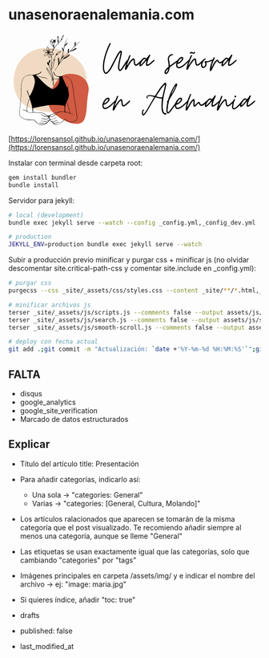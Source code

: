 # unasenoraenalemania.com

<a href="https://lorensansol.github.io/unasenoraenalemania.com/"><svg xmlns="http://www.w3.org/2000/svg" viewBox="0 0 800 300"><path fill="#F1DAC3" d="M143.8 251.3c-26.4 1.5-49.7-5.4-72.3-11.5-33.8-9.2-59.7-51.1-54.3-98.1C24.9 75 82.3 39.3 144.5 50c28.9 5 54.1 15.2 76.2 36.6a85.7 85.7 0 0113.6 109.3 136 136 0 01-35.9 38.6c-17 12.2-35.5 19.6-54.6 16.8"/><path fill="#D15B43" d="M254.8 180c-2.4 17.5-5.6 35.4-6.2 53.5-.5 12.9-1.9 25.6-6.5 37.9-4.3 11.4-12.2 16.6-23.9 17.1a75 75 0 01-33.6-7.4 146 146 0 01-41.8-27.8 46.7 46.7 0 01-14.4-48c5.6-23.6 17.7-44 33.4-61.9 12-13.7 29.2-14.6 46.1-12.6 23.4 2.6 41.7 18.2 45.8 38.5.7 3.4.7 6.8 1.1 10.7"/><path d="M92.5 137.2c0 .5.4.6.6.7a118 118 0 0017.5 4.4c4.7.7 10 .3 13.2 5.3-.2-2-1.3-3.2-3-4-2-1-4.2-1.6-6.3-1.8a102 102 0 01-20.4-4.6c-.4-.1-1-.6-1.6 0M184.9 23.4c1.3-2.6 2.8-5.1 3.9-7.8a88.7 88.7 0 00-14 38.6c-1.2-3-2.6-5.9-4.6-8.6-.3 2.1.1 4.1.5 6.1a16 16 0 002.3 5.4c.8 1.2.9 2.5.6 3.9a144.3 144.3 0 01-12.7 35.1c1.3-5.6.7-11.1-.7-16.5-.1-.6 0-1.4-.8-1.5-.7-.1-.8.7-1 1.2a14.2 14.2 0 00-1.1 9.9c.7 2.9 1.1 5.8 1 8.8-.3 4.6-2.7 8.2-5.1 11.8a108 108 0 01-5.8 8c-.3.4-.7.7-.4 1.7 1.5-1.9 3.1-3.6 4.3-5.5 6.3-10.3 14.1-19.5 21.6-28.9.6-.8 1.4-1 2.2-1.3a38.6 38.6 0 0016.3-9.6c.9-1 1.5-2.2 2.3-3.2.3-.4.8-1 .3-1.5-.4-.5-1.1-.3-1.6-.1a26 26 0 00-6.7 4.2c-2.9 2.3-5.5 5-8.6 7.1l-.3.2 8-10.1c2.7-3.2 5.5-6.2 8.3-9.3a7.2 7.2 0 014-2.2 44.1 44.1 0 0017.4-7.4c.8-.7 1.9-1.4 1.2-2.6-.8-1.3-2-.7-3-.2-2.9 1.3-5.3 3.6-8.2 5.1-2.4 1.3-4.8 2.7-7.5 3.5 10.1-11.3 21-21.9 32.2-32.1-5.9 4.1-10.9 9.3-16.4 14.1.4-2.3.8-4.5.7-6.7-.1-1-.2-2-.5-3-.1-.4-.1-1-.7-1-.5 0-.7.5-1 .8a7 7 0 00-1 5.4c1.1 5.3-1.2 8.8-4.9 12.3-4.8 4.4-9 9.5-13.5 14.2l-.9.8c.5-2.8.9-5.6 1.1-8.4.1-1.1.7-2.8-.9-3.1-1.3-.2-1.8 1.4-2.2 2.5-.9 2.9-1 6-.3 9 .4 1.6 0 2.7-1 3.9a752 752 0 00-26.8 32.3c2.3-4.8 4.6-9.6 6.6-14.5a5 5 0 011.4-1.5c3.2-2.8 5.8-6.1 7.9-9.8.3-.5.9-1.2.4-1.7-.7-.6-1.3.2-1.7.6-2.1 1.8-3.6 4.2-5.2 6.4l-.8 1.3c3.9-11.1 5.8-22.5 8-33.9.4-2.1 1-3.7 3.3-4.7 3.3-1.5 5.1-4.7 6.9-7.8.2-.3.4-.6.1-.9-.3-.3-.7-.1-1 .1a15 15 0 00-4.3 3.6c-1.1 1.3-2.1 2.7-3.3 3.9.4-2.9 1.3-5.6 2.4-8.3.9-2.7 2-5.5 3.3-8.1m7.3 47.1a50 50 0 01-11.6 8.8c3.6-3.2 7-6.7 11.6-8.8m-32.7 26c.8-5.3-.6-10.6 0-15.9a25.4 25.4 0 010 15.9"/><path d="M216.3 253.1c-1-11-3-22-4.9-32.9-1.7-9.5-3.6-18.8-4-28.4-.2-4.3-.5-8.7-1.4-12.9l-3.9-19.4c-.9-4.2-1.5-8.2-4.7-11.4a32.5 32.5 0 00-24.1-10.5h-.5v-.2h-.4c-6 .1-11.9 1.3-17.9-.2-3-.7-5-2.2-6.7-4.9a67.4 67.4 0 01-4.5-8.9c-.5.3-1.1 1.1-.9 1.7 1.9 7 5.9 11.2 12.4 13.9 1.5.6 2.7.4 4 .7 1.7.4 2.6.7 2.8 2.7l.2 3-18.8 1.3c-.7-7.7-2-15.2-5.3-22.5a9.7 9.7 0 01.9-10.2c2.4-3.3 4-7 4.7-11 1-5.8 2.3-11.5 4.3-17 .3-.9 1-2.2.1-2.8-.9-.6-1.4.9-2.2 1.2l-.5-.1c1.2-3.4 2.5-6.7 4.4-9.8 1.2-2 2.4-3.9 5.1-4.4 1-.2 2.1-1 2.9-1.7l8.5-7.1c.6-.5 1.4-1 1-1.9-.4-1-1.4-.8-2.2-.6-4.9 1-8.9 3.5-12.2 7.2-.5.6-1 1.4-1 2 0 2.1-1.2 3.6-2.2 5.1a32.3 32.3 0 00-3.1 5.8c-1.1 2.9-1.8 6-3.4 8.7a48.7 48.7 0 00-6.4 17.5A1084.6 1084.6 0 01138 74c.3-4.2.3-4.2 4.4-4.8l.8-.2c1.5-.5 1.8-1.3.7-2.5-.8-.9-1.7-1.7-2.6-2.4-1-.7-1.2-1.4-.8-2.5 1.2-3.7 2.6-7.3 4.6-10.7 2.8-4.9 6.3-9.4 10.2-13.5 4.3-4.5 8.2-9.4 12.7-13.7 4.1-3.8 5.7-8.4 7.3-13.3.3-.8.5-1.8-.5-2.2-.9-.4-1.4.4-1.9.9-3.4 3.5-5 7.9-5.7 12.5a5.3 5.3 0 01-1.4 3l-4.4 4.9c-.9.9-1.6 2-3.1 2.7 0-.8-.1-1.3.1-1.7 1.9-4 1.4-8.1 1.1-12.3-.1-1.9-.6-3.8-.9-5.6-.1-.8-.4-1.7-1.3-1.7-1.1-.1-1.2 1-1.5 1.7l-.2.8c-.7 3.6-.6 7.3-.3 11 .1 1.6.3 3.3 1.2 4.7 1.5 2.4.8 4.5-.8 6.4-1.7 2.1-3.6 4-5.3 6-1.7 2.1-3.3 4.4-5 6.7-.6-1.5.1-2.9-.3-4.1-1.2-3.9.5-7.5 1-11.2.2-1.3.9-2.3 2.5-2.3 1.3 0 2.2-.9 1.1-2-1.3-1.4-1-2.4-.2-3.7.4-.7 1-1.5.2-2.3-.7-.7-1.6-.6-2.4-.4-.6.2-1.3.3-1.7.7-1.8 1.8-3.1 1.1-4.7-.5-2.5-2.5-4.6-1.8-5.4 1.6l-.3 1.2c-.1.7-.5.8-1.2.7-2.5-.5-2.9-.1-2.3 2.4 1 3.9 3.3 7.1 5.6 10.4 1.7 2.4 4.3 4 5.8 6.9 1.4 2.7 1.1 4.9-.2 7.4-1.1-1.4-2.4-1.3-3.7-1.1-2.8.3-5.4 1.1-7.7 2.7-.5.4-1 1-1.9.8 0-3.8-1.3-7.2-3.6-10.2-.5-.7-1-1.5-2-1.4-1 .2-1.2 1.1-1.4 1.9-.9 2.7-1.2 5.5-.4 8.3.5 1.7 0 1.9-1.5 1.3-2.5-1-5.2-1.2-7.9-1.1-.9.1-1.8.1-2.2.9-.5.9.3 1.6.8 2.2.9 1.2 2.1 2.1 3.3 3 1.7 1.3 3.7 1.8 5.7 2.7a18.1 18.1 0 00-6.7 8.1c-.3.8-.9 1.6-.2 2.4.6.7 1.6.5 2.4.3a19 19 0 006-2.7l3.1-2.4c0 3.7 1.1 6.7 2.8 9.5.5.8 1 1.9 2.2 1.8 1.1-.2 1.3-1.4 1.6-2.3.9-2.2.9-4.6 1-7.3 2.9 4.9 4.5 9.6 3.9 15.1-.5 4.6-.6 9.3-.8 14-.3 7 0 14 .2 20.9a46.6 46.6 0 01-7.1-22.3c-.1-.9.3-1.4.9-2a9.7 9.7 0 002.7-8.4c-.1-.8-.1-1.7-1-1.9-.9-.2-1.2.7-1.6 1.4a16.6 16.6 0 00-2.2 9.4l-2-2.4c-.5-.6-.9-1.4-1.8-1.1-1 .4-.9 1.4-.8 2.2.3 3.2 1.4 6.1 4.2 8 .8.6 1.5 1.2 1.7 2.3.8 5 3 9.4 5.3 13.8a57.5 57.5 0 017.5 26.3c-3-14.4-12.4-24.9-21.5-36.3l.4 3c.8 3.3 2.3 6.2 4 9.1l8.3 13.1c2.7 4.2 4.8 8.5 6.2 13l-.5.2c-1.8 1-2.5 2.6-2 4.4.3 0 .5-.2.5-.4.2-1.8 1-2.8 2.3-3.4a44.5 44.5 0 011.5 17.9c0 .4-.1.9.5 1 .5-.2.5-.6.7-1 1.7-3.9 1.7-8 1.4-12.3l-.5-6.2 14.6-1 4.2-.3a31 31 0 01-16.2 30c-2.3 1.5-5.3 2.3-8.1.8-8-4.2-15.8-9.3-22.4-15.6-8.8-8.3-16.8-17.3-25.6-25.6-1.6-1.5-1.6-2.4.8-3.3 3.5-1.4 7.7-2.2 11.1-4.7 1.9-1.4 3.7-3.6 3.9-6.2-2.2 2.2-4.4 5.2-7.4 6.4a75.1 75.1 0 01-19 5v-.1c-2.3.2-4.7.1-7 0-4.4-.1-8.8.5-12.9 2.1a23.3 23.3 0 00-15.2 15.2 93.7 93.7 0 00-4 32.4c.1 5.2.7 10.3.3 15.5-.3 4-1.1 8-1.6 12-.7 5.8-1 11.5-1.5 17.3-.9 10.5-1.9 20.9-1.5 31.5.2 4.6 2.2 8.2 6.3 10.4 5.8 3 11.7 5.3 18.2 6.3 5.6.8 11.4.9 17.1.7 3.3-.1 5.3.7 7.4 3.2l.8 1c4.8 5.2 9.2 9.3 16.4 10.5a23 23 0 0015.3-1.5c3.7-2 6.7-5 9.8-7.9 1.7-1.6 3.1-3.9 4.6-5.8 1.2 1.1 2.8 2.4 3.5 3.8a8 8 0 003.6 3.5 6 6 0 012.9 3c.5 1.1.9 2.3 2.2 2.7 4.5 1.6 8.1 3 12.8 1 3.6-1.6 7.6-2.6 10.9-5 3.8-2.8 7.5-5.8 10.4-9.6.9-1.1 1.7-1.1 2.8-.4 2.5 1.7 5 3.6 7.8 4.9 8 3.7 15.6 4 23.5-.2 6.1-3.2 7.5-7.5 6.6-14-.6-4.1-1.7-8.4-2.1-12.7M154.9 64.8a25 25 0 019.2-5c.5-.1 1-.4 1.3.3.2.5-.2.8-.6 1l-6.8 5.7c-.6.5-1.4.7-1.8.7-1.2-.1-2.3 0-2.6-.8-.4-.9.7-1.4 1.3-1.9m-7.7 19.6c-1.7 5.6-3.7 10.4-4.3 15.6-.6 5.1-2.5 9.7-5.3 13.9l-.6.9c-.9-8.5 2.1-23.6 10.2-30.4m25.9-74.2c.2-.2.5-.3.7-.3.4.1.4.6.3.9-.8 2.8-1.6 5.7-3.3 8.2-.3.4-.8.9-1.4.7-.6-.2-.5-.8-.5-1.4a17 17 0 014.2-8.1m-16.8 14.2c-.4-4-.5-8 .9-11.9 1 3.9 2.2 7.8 1.2 11.9-.1.5-.3 1.2-1 1.1-.8.1-1.1-.6-1.1-1.1m-19.9-.3c.5-2.2 1.6-2.6 3.5-1.4l1.6 1.4c2.3 2.4 2.3 2.7-.4 4.4l-.2.1c-.9.3-1.3 1.8-2.6 1.3-.9-.4-2.1-2.9-2.1-4.5 0-.2 0-.8.2-1.3m2.5 15.1a30 30 0 01-6.1-10.3c-.2-.6-.9-1.6 0-2.1.8-.4 1.4.4 2 .9 2.2 1.9 3.8 4.2 4.9 6.8 1 2.3 2 4.6 2.3 7.4-1.3-.8-2.2-1.7-3.1-2.7m4.4 2.1c-1.1-3.3-1.9-6.1-3.3-8.7-.4-.7-.1-1.2.6-1.5a9 9 0 014-.5c.7.1 1.1.3.8 1.1-1.1 2.9-1 6.1-2.1 9.6m-3.8 20.2c-.3.9-.7 1.1-1.6.7l-3.1-1.2a34 34 0 006.6-5.1l-1.9 5.6m-9.6-4.5c2.7-2.7 6.1-4 9.9-4.2.9 0 1.8 0 1.3 1.4-1.2 3-7.2 7-10.4 6.8-.4 0-.8-.1-1.2-.5.5-1 1.7-1 2.1-2.1-1.1-.3-1.7.8-2.8 1-.1-1.1.4-1.8 1.1-2.4m-6.5-11.1c.3-.8.6-1.3 1.5-.5 2.9 2.5 4.4 9.6 2.5 13.3-.9-2.1-.5-4.3-2.1-6.5-.1 2.6 1.1 4.6.8 7-2.3-1.8-2.9-4.3-3.3-6.8a13 13 0 01.6-6.5m-11.3 11.3c-.4-.4-.9-.8-.6-1.5.2-.5.9-.4 1.3-.4 2.9-.2 5.8 0 8.4 1.4 1.6.8 3 1.8 3.5 3.7-1.4.1-1.9-1.2-3.3-1.8.4 1.7 1.8 2.1 2.6 3-.8.6-1.6.8-2.5.6-3.6-.5-6.8-2.3-9.4-5m10.9 12c-2 1.8-4.4 3.1-7 3.7-.8.2-1.9.4-1.6-1.1.6-3.5 5.9-8.3 9.6-8.7l.7.2c-.7 1.7-2.6 2.1-3.9 3.7 2.3-.2 3.3-1.8 5-2.8a8 8 0 01-2.8 5m7.6 8.5c-.2.5-.3 1.2-1 1.2-.6.1-.8-.5-1-.9-2-3.1-3.1-6.5-2.6-10.2.1-.8.2-1.5 1-2.2.9 1.5.2 3.4 1.7 4.9.3-1.9-.5-3.6-.3-5.4 1.5.4 2.1 1.6 2.4 2.7.9 3.2.9 6.6-.2 9.9m.5-11.7l-.7-.8c-.3-.4-1-.8-.6-1.4.3-.5.9-.2 1.4-.1.9.1 1.8.3 2.7-.5-.9-.7-2 0-2.8-.8 3-.7 5.5.1 8 1.5 1.4.8 2.8 1.7 3.8 3 .4.5.8 1.3-.2 1.4-4.1.3-8.2.5-11.6-2.3m1.3 2.5l.7-.1c4.5 1 4.5 1 3.9 5.6l-.3 3.3c-1.3-3.3-2.6-6-4.3-8.8m5.6 73.7a161 161 0 00-10-17 52.3 52.3 0 01-5.8-10.3c-.1-.4-.5-.7-.4-.9a70.9 70.9 0 0119.2 33l-1 .2c-.5-1.7-1.2-3.4-2-5m4.1 20.3c.1-5-.5-9.8-1.8-14.4l1-.2.8 3.1c.8 3.8 1.1 7.7 0 11.5M112 232.1c8.2-1.4 17.2-3.2 25-3.5a226 226 0 0137.9 2c2.6.3 3 1.1 3.1 3.4.2 5.3-.1 10.6.1 15.9H175l-4.7-.2c-3.2-.2-6.3-.2-9.3.8a45 45 0 01-7.9 1.8 26 26 0 00-7 2.1c-4.3 2.1-8.7 3.5-12.8 6-.9.5-2 .7-3 1-.6.2-1.5.3-1.9.7-1.7 1.8-3.2.9-4.8-.1-4.2-2.7-8.3-4.6-12.2-7.5-.8-.6-1.6-1-2.6-1-5.6.1-11.1-1.1-16.7-1-4.2.1-8.2-.9-12.4-.7-.8 0-1.2-.4-1.4-1.2l-.4-3h.5c0-1.8-.3-4-.5-5.7-.4-2.3 1.2-3.2 3-3.7 10.2-2.6 21-4.4 31.1-6.1m16.4 44.8a30.8 30.8 0 01-18.6 3.1l-6.1-1.1c-.5-.1-1.1-.2-1.2.4 0 .6.6.5 1 .6 3.5.4 6.9 1.1 10.4 1.4 4.7.4 8.6-1.2 12.9-2.8l1.5-.6a19.4 19.4 0 01-21.4 8.4c-2.9-.6-5.1-1.2-8-1.4-.3 0-.7.1-.9.4.4.6 1 .6 1.7.7 2.6.1 4.9.6 7.4 1.4 3.9 1.2 7.2 1.1 11-.4.3-.1.6-.3.9-.1-.1.5-.5.9-.9 1.1-3.1 1.3-5.9 2.9-9.4 2.8-4.2-.1-8.3-1.2-12.4-2.1-1.7-.4-3-1.3-4.3-2.5-2.9-2.8-5.5-5.7-8.3-8.7-1.7-1.8-3.7-2.3-6.2-2.2-5.6.3-11.4.1-17.1-.6-6.2-.8-12-3-17.6-5.7-4.4-2.1-6.3-5.7-6.5-10.4-.4-9.1.4-18.1 1.1-27.2l1.9-21.1c.4-3.8 1.2-7.6 1.6-11.4.3-3.8.1-7.4 0-11.2-.4-13.3-.3-25.9 4.3-38.6a21.4 21.4 0 0113.6-13c5-1.9 10.4-2.2 15.7-2.1h1.6c-.1.5-.3 1-.7 1.4l1.4.1c.9.1 1.5.8 1.9 1.6a34 34 0 015.1 21.7 120.8 120.8 0 01-15.2 40c-.3.6-.6 1.3-1.4 1.2-.8-.1-1-1-1.3-1.7l-2.9-7.7c-1.1-3-2.4-5.9-3.6-8.8l-.9.3c.3 2.1.8 4.4 1.8 6.3.6 1.3.9 2.1.7 3.4l.8.7c.4.5.4 1.1.4 1.7.8.4 1 1 1.3 1.8l.6 1.9c3 9.8 6.3 19.5 9.2 29.2 1.4 4.8 2.3 9.6 2.9 14.5h-.4c.4 2.9.8 5.9 1.4 8.7.2 1-.1 1.5-1.2 1.7-3.2.6-6.6.9-9.9.3-3.9-.6-6.3-2.9-6.9-6.8-.6-3.9-.1-7.8.8-11.6 1.9-8.1 4-16.2 6.1-24.3a8 8 0 00-.4-.9l-.2-.3c-2.6 9.1-4.8 18.2-6.9 27.5a34 34 0 00-.2 11.9 23.3 23.3 0 00-8.2-3.7l-3.6-.4c-.4 0-.8 0-.9.5 0 .5.4.5.8.6 1.1.1 2.3.1 3.4.3 3.6.6 6.5 2.4 9.3 4.6 4.5 3.7 9 4.3 14.5 3.6 4.8-.6 8.9-.9 13.7-.2 3.3.5 6.4-.1 9.8.4 3.4.5 7 .8 10.5.7 1 0 2 .2 2.8.8 3.7 2.8 7.8 4.8 11.8 7.3.6.4 1.4.7 1.1 1.6-.3.9-1.1.8-1.9.9-5.6.2-9.9-1.6-14.4-4.7-1.5-1-3.1-2.2-4.3-3.5-.1 1.2.8 2.1 1.5 2.7 3.5 2.8 7 4.6 11.1 6.2.8.3 1.6.4 2.4.4 2.9-.1 5.8.4 8.6-.1.3 0 .9 0 .8.2-.4 1.4.5 2.8-.1 4a4 4 0 01-3 2.3c-5.3 1.2-10.1.9-15.3-.9-1.5-.5-3-1-4.6-.9-.2.5.3.8.6.9 2.9.7 5.7 1.7 8.6 2.3 4.1.9 7.9.1 11.9-.8 1.6-.3 2.2-1.9 3.3-3 .4 1.2 1.3 2.4 1.6 3.7.6 1.7-.5 2.8-1.8 3.3m83.2 2.1a24.5 24.5 0 01-21.3 1c-3.5-1.3-6.3-3.6-9.3-5.6-1.5-1-2.6-1.1-3.8.4-3 3.9-6.7 6.8-10.5 9.7-2.3 1.7-4.8 2.6-7.4 3.6-.5.2-1.1.3-1.6.6a14.6 14.6 0 01-12.9-.1c-1.2-.5-1.8-1.5-2.3-2.7 3.6 1.7 6.7.6 10.3-.6 2.8-.9 5-1.7 7.9-2 .4 0 .8-.3.8-.8-2-.2-4 .3-5.9.9-2.5.8-5 1.8-7.5 2.3-2.1.5-3.7 0-5.5-1.1l-3.4-2.2c5.9-.9 11.3-2.9 17-4.6.2-.1.5-.3.4-.7-.7-.4-1.5 0-2.2.2-4.4 1.3-8.7 2.9-13.2 3.8a4 4 0 01-3.5-.7 31.2 31.2 0 01-4.6-4.3c-.4-.4-.8-.8-.6-1.5.3-.7 1-.6 1.6-.5 6.9.8 12-1.9 17.9-5l.6-.5.1-.4c-.7-.3-1.3.2-1.9.5l-4.4 2.2c-4.5 2.2-9 2.8-13.8 2.1-1.7-.2-2-1.3-2.3-2.8a4 4 0 01.9-3.8c.2-.3.7-.2 1.1 0 2.3 1.3 4.7.4 6.7-.6 5.5-2.7 10.2-5.6 15.4-8.5a2 2 0 001.1-1.8c-1.8 1-3.7 1.9-5.4 3a120 120 0 01-9.9 5.6c-2.7 1.4-5.2 2.3-8.5 1.2-1.1-.3-2.6.5-3.1-1.2 2.6-.2 3.8-.4 5.5-2.7 1.1-1.6 3.3-2.5 5.4-3.2a61 61 0 006.6-2.7c2.5-1.2 5.2-1.9 7.9-2.4a47 47 0 007.2-1.7c3.1-1 6.3-1.1 9.5-.8 2.6.2 5.1.1 7.6.2l.1 1.9h1.8l-.1-1.7c4.2.5 7.9 2.4 11.8 3.8 4 1.4 8.1 2.2 12.2 3.3l.5-.1c.1-.7-.5-.8-.9-.9-1-.4-2.1-.7-3.1-.8-3.5-.4-4.8-2-5.4-5.5-1.3-7.4-3.8-14.6-6.1-21.8l-2.2-7.9-.5.3-.4.1c1 4 2.2 8 3.5 11.9 2.1 6.4 3.9 12.7 5.2 19.3.1.6.5 1.3 0 1.7s-1.1 0-1.6-.2l-10.3-3.7c-1.2.3-2.1-.1-2.8-1-.2-3.1-.4-6.2-.4-9.2 0-10.1 3.6-18 8.1-26.8a35.6 35.6 0 003.7-23.3c-1.2-7-3.2-13.2-1.9-20.4l-.4-1c-1.4 1.9-1.6 4-2 6.2-5.4-11.4-10.6-22.9-15.7-34.5-.4-1-.1-1.4.9-1.5h.9l-.2-.7c1.7 0 3.4-.2 5.1.2a34.1 34.1 0 0119.3 10.9c2.5 2.9 3 6.6 3.7 10.2L205 179c.8 4.2 1.2 8.5 1.4 12.7.4 8.7 2 17.1 3.5 25.7 2.2 12.1 4.4 24.3 5.5 36.6.4 4.2 1.6 8.5 2.1 12.5.8 5.6-.8 9.9-5.9 12.5"/><g><path d="M309.1 130.3c-1.7 0-3.1-.7-4.2-2.1-1.7-2-3-4.6-4-7.9-.8-2.8-1.2-6.8-1.2-11.9.1-9.3 1.3-18.5 3.7-27.6 4.2-17 9.8-32.2 16.8-45.6l1.3-2.1c.6-.6 1.2-.7 1.8-.4.6.3.9.8.9 1.5a7 7 0 01-.3 2.4l-1.5 3.1c-7.1 13.8-12.5 29-16.2 45.7-1.9 8.7-2.8 16.3-2.8 22.8l.1 3.9c.2 4.1 1 7.7 2.5 10.9 1 2.2 2.1 3.3 3.3 3.3.7 0 1.8-.6 3.4-1.9 1.8-1.7 3.5-3.6 5.2-5.7 2.4-3 5.1-7.2 8-12.8 5.5-10.2 10.3-19.6 14.6-28l3.1-5.8a58.9 58.9 0 017.6-11.6l2-2.2c.7-.7 1.5-1.2 2.5-1.5l.7-.1c1.2 0 2.1.6 2.8 1.8.7 1.3.9 2.9.7 4.8l-1.3 7.7-4.8 20.9c-.9 4.1-1.6 9.1-2.1 15l-.1 2.4c0 2.6.4 4.8 1.3 6.7.2.5.5.8 1 .9.4.1.9 0 1.3-.4 1.8-1.6 3-2.9 3.7-3.9 2.9-4 7.6-11.2 14.3-21.6 1.4-2.2 2.6-3.7 3.6-4.6.3-.3.7-.4 1.2-.4.6 0 1 .2 1.3.6.7.6.8 1.3.3 2.1l-4.9 7.3-11.6 17.6a41.5 41.5 0 01-5.1 6 5.8 5.8 0 01-4 1.8c-2.1 0-3.7-1.3-4.8-4-1-2.3-1.5-5.2-1.5-8.6.3-6.2 1.1-11.9 2.4-17.3a1070 1070 0 004.8-21.5l1-6.3c.2-.5 0-.8-.4-1-.5-.3-.9-.1-1.3.4l-1.8 2.4-1.9 2.7-6.9 12.4-13.9 26.8a60.5 60.5 0 01-14.8 20.4c-1.1 1-2.2 1.7-3.3 2.2-.5.1-1.4.3-2.5.3z"/><path d="M371.9 117.5c-.5 0-.9-.2-1.3-.5s-.6-.9-.7-1.6l-.1-1.9.6-3.7.9-3.1c.7-3 1.4-5.7 2.2-8.2l8.3-22.3 2.2-4.3c.3-.5.7-.8 1.2-1 .5-.1.9-.1 1.3.2.9.5 1.1 1.3.7 2.5l-.9 1.8-8.8 22.8-.6 1.6a6 6 0 00-.4 2.2c0 .7.1 1.2.3 1.6 3.1-5.6 7-11.1 11.6-16.5 2.2-2.4 4.2-4.1 6-5.1.7-.4 1.4-.6 2.2-.6 1.4 0 2.5.8 3.4 2.4.4.8.7 2 .9 3.7l.7 7.3c.2 1.8.6 3.3 1.3 4.6.5 1.1 1.3 1.4 2.5 1 1.5-.5 3.1-1.5 4.9-3.1L413 95l5.2-4.9 3-2.7 1.2-1.2c.7-.7 1.4-.7 2.1 0 .7.6.9 1.3.6 2.1-.3.8-.7 1.5-1.3 2.1l-9.2 8.5-2.8 2.5a11.6 11.6 0 01-6 3.1l-1.3.1c-2 0-3.6-1-4.8-3.1-1-1.9-1.5-3.7-1.6-5.5l-1-8.8c-.1-.6-.4-1-.8-1.1s-.9 0-1.3.4a46.5 46.5 0 00-4.5 4.5 100.4 100.4 0 00-14.7 23.2 6.6 6.6 0 01-2.3 2.9 3 3 0 01-1.6.4z"/><path d="M419.5 106.2h-.9c-.9 0-1.6-.3-2.2-1-.6-.6-.9-1.5-1-2.6l.1-2.4a36.6 36.6 0 0111.4-19.3 7.6 7.6 0 014.9-1.9c1.5 0 3 .6 4.5 1.8.7.5 1.1.7 1.3.7a49.1 49.1 0 004.6-5.5l1.9-2.7 2.2-3.1c.9-.9 1.8-1.1 2.7-.7 1 .6 1.2 1.6.7 3l-1.9 4a80 80 0 00-6 14.9c-1 3.6-1.5 6.3-1.5 8 0 .5.1.9.4 1.1.3.2.6.3 1 .1l4-1.9a53.3 53.3 0 009.2-7.3l3.6-3.1 2.5-2.1c.6-.5 1.2-.4 1.8.1.7.5.9 1.2.6 2.2l-.9 1a89.3 89.3 0 01-15.3 12.7 13.5 13.5 0 01-7.2 2.8c-2.5 0-3.7-1.4-3.7-4.3a48.9 48.9 0 011.9-12c-1.2.4-2.1 1-2.6 1.7l-1.1 1.4a96.9 96.9 0 01-10.4 11 19.7 19.7 0 01-4 2.8l-.6.6zm1.1-5.2l.6-.6a95.9 95.9 0 0013.4-14.6l.1-.7c0-.6-.2-1-.7-1.3-.7-.5-1.4-.7-2.1-.7a5 5 0 00-1.2.3 6 6 0 00-2.4 1.5 26.6 26.6 0 00-8.8 15.8l.3.3c.6-.1.8 0 .8 0zM495.1 125.3l.1-1.5c.2-1.6 1-3.3 2.4-5.2 2.5-3.7 5.1-6.6 7.9-8.6a6.1 6.1 0 002.2-2.7c.3-1 .5-2.2.5-3.7-.1-3.6-.7-8-1.8-13.4l-.4-3.1a30 30 0 01-.3-3.9c0-5.7 2.6-10.3 7.9-14 1.5-.9 3-1.3 4.6-1.3l1.9.1c.5.1 1 .4 1.6 1 .3.3.4.6.4.9l-.3.9c-.2.3-.4.5-.7.6-.6.2-1 .2-1.3.1-2.3-.1-4.3.7-6.1 2.5a12.5 12.5 0 00-4.2 7.6l-.1 1.9.3 2.8c1.2 6.4 2 11.7 2.4 15.9l.7 1.3 2.2-1.3L536.6 87l1.9-1.2c.6-.4 1.2-.3 1.8.3.4.3.6.6.7 1 0 .4-.1.8-.4 1.2-.5.8-1.3 1.5-2.4 2.2l-11.5 8.2-12.4 8.8a7 7 0 00-3 4.8c-.3 3.4-1.2 6.8-2.8 10.3a16.2 16.2 0 01-4.3 6.3 6.2 6.2 0 01-4.3 1.9c-.8 0-1.6-.2-2.4-.7-1.5-.9-2.4-2.5-2.4-4.8zm6.3 1c1.4-1.1 2.6-2.7 3.6-4.8 1-2.1 1.5-4.4 1.6-6.8-3.5 2.5-6 5.6-7.4 9.4-.2.4-.2.7 0 1 0 .5.1.9.4 1.2.4.6 1 .6 1.8 0z"/><path d="M535.7 111.3a7.2 7.2 0 01-2.8-4.1c-.7-2-1-3.7-.9-5.1-.1-1.8.2-4.1 1-6.9 1.9-6 4.8-10.8 8.6-14.4 1.5-1.4 2.9-2.5 4.2-3.2a9.7 9.7 0 014.5-1.1c1.5 0 2.7.5 3.5 1.5.8 1 1.2 2.3 1 4a13 13 0 01-3.7 7.7 47 47 0 01-6.9 6.3 15.2 15.2 0 01-7.1 2.8c-.6.1-1 .5-1.2 1.3l-.1 1.8c0 1.4.2 2.5.6 3.4.6 2.8 2.3 3.9 5.1 3.4 1.8-.4 3.9-1.2 6.4-2.4 3.9-2.1 7.4-4.6 10.7-7.6l10.6-10L572 86c.8-.7 1.5-.7 2.2 0 .7.7.8 1.4.4 2.2l-1.2 1.5c-6 6.1-10.9 10.7-14.9 14-3.5 2.9-7 5.2-10.6 6.9-3 1.3-5.5 1.9-7.6 1.9a6 6 0 01-4.6-1.2zm13.9-25.9a6.6 6.6 0 001.3-3.4c-.1-1-.5-1.4-1.3-1.2a6 6 0 00-2.7 1c-4 2.6-7 6.5-8.9 11.8 0 .5.1.7.3.7.5.2.8.2.9.1 5.1-2.6 8.6-5.7 10.4-9z"/><path d="M566.8 117.5c-.5 0-.9-.2-1.3-.5s-.6-.9-.7-1.6l-.1-1.9.6-3.7.9-3.1c.7-3 1.4-5.7 2.2-8.2l8.3-22.3 2.2-4.3c.3-.5.7-.8 1.2-1 .5-.1.9-.1 1.3.2.9.5 1.1 1.3.7 2.5l-.9 1.8-8.8 22.8-.6 1.6a6 6 0 00-.4 2.2c0 .7.1 1.2.3 1.6 3.1-5.6 7-11.1 11.6-16.5 2.2-2.4 4.2-4.1 6-5.1.7-.4 1.4-.6 2.2-.6 1.4 0 2.5.8 3.4 2.4.4.8.7 2 .9 3.7l.7 7.3c.2 1.8.6 3.3 1.3 4.6.5 1.1 1.3 1.4 2.5 1 1.5-.5 3.1-1.5 4.9-3.1l2.5-2.4 5.2-4.9 3-2.7 1.2-1.2c.7-.7 1.4-.7 2.1 0 .7.6.9 1.3.6 2.1-.3.8-.7 1.5-1.3 2.1l-9.2 8.5-2.8 2.5a11.6 11.6 0 01-6 3.1l-1.3.1c-2 0-3.6-1-4.8-3.1-1-1.9-1.5-3.7-1.6-5.5l-1-8.8c-.1-.6-.4-1-.8-1.1s-.9 0-1.3.4a46.5 46.5 0 00-4.5 4.5 100.4 100.4 0 00-14.7 23.2 6.6 6.6 0 01-2.3 2.9c-.3.4-.8.5-1.4.5z"/><path d="M618.9 111.6a7.6 7.6 0 01-7.5-6.2c-.3-1.4-.4-2.7-.3-3.9.6-6.2 2.9-11.6 7-16.2a9 9 0 014.2-3.3 4 4 0 011.9-.4c1 .2 1.5.7 1.6 1.5v.6c0 .8-.3 1.2-.9 1.3-1.5.3-2.6.8-3.4 1.6a23.9 23.9 0 00-6 11.6c-.4 1.2-.6 2.6-.6 4.3 0 1.7.3 3 1 3.9.6.9 1.6 1.3 2.9 1.3.8 0 1.6-.2 2.4-.7.8-.5 1.4-1.2 1.9-2.1 1.2-2.1 1.8-3.9 1.8-5.4 0-1.4-.4-2.8-1.3-4.3l-1.5-3v-.4c0-.5.1-.9.4-1.2a2 2 0 011-.6h4.6c1.8.2 4.6-.2 8.3-1.3l8.2-3 2.4-.6c.8 0 1.4.4 1.9 1.2l.1.7c0 .8-.4 1.3-1.3 1.6l-4 1.5-5 1.7c-2.7.9-5.4 1.6-8.1 1.9-1 .1-1.6.2-1.9.4s-.4.5-.4 1l.1 1.6.3 2.7c0 1.9-.4 3.8-1.3 5.8a12 12 0 01-4.5 5.2 7.2 7.2 0 01-4 1.2z"/><path d="M639.2 121.5l-.3-2.4-.1-1.8.1-2.1a85.8 85.8 0 016.6-23.8l4.8-11.2.5-1 .7-1.1c.5-.5 1.1-.6 1.8-.4.9.3 1.2.8 1 1.5 0 1-.2 2.1-.7 3.3l-3.9 8.9a102 102 0 00-5.4 16.7c0 .6.1 1.2.4 1.8h-.1l.1.1 5.8-11.8a40.1 40.1 0 0110.6-12.5 4 4 0 011.8-.4c1.2 0 2.1.6 2.8 1.8l.8 1.7.8 1.7c1.1 1.8 2.3 2.7 3.6 2.7.7 0 1.5-.2 2.5-.7 2.8-1.5 5.4-3.4 7.9-5.7a9 9 0 011.9-1.5l.6-.1c.4 0 .8.1 1.2.4.6.6.7 1.2.4 1.8-.4.9-.8 1.5-1.3 1.9-2.5 2.7-5.8 5-9.8 7-1 .5-2.1.7-3.4.7a7.2 7.2 0 01-6.1-3.3l-2.2-3.6c-.9 0-1.7.5-2.5 1.5a40.6 40.6 0 00-6.7 9.5l-2.8 5.7a162.2 162.2 0 01-7 13.4c-.5.8-1.2 1.2-2.1 1.2l-2.3.1z"/><path d="M679.8 106.2h-.9c-.9 0-1.6-.3-2.2-1-.6-.6-.9-1.5-1-2.6l.1-2.4a36.6 36.6 0 0111.4-19.3 7.6 7.6 0 014.9-1.9c1.5 0 3 .6 4.5 1.8.7.5 1.1.7 1.3.7a49.1 49.1 0 004.6-5.5l1.9-2.7 2.2-3.1c.9-.9 1.8-1.1 2.7-.7 1 .6 1.2 1.6.7 3l-1.9 4a80 80 0 00-6 14.9c-1 3.6-1.5 6.3-1.5 8 0 .5.1.9.4 1.1.3.2.6.3 1 .1l4-1.9a53.3 53.3 0 009.2-7.3l3.6-3.1 2.5-2.1c.6-.5 1.2-.4 1.8.1.7.5.9 1.2.6 2.2l-.9 1a89.3 89.3 0 01-15.3 12.7 13.5 13.5 0 01-7.2 2.8c-2.5 0-3.7-1.4-3.7-4.3a48.9 48.9 0 011.9-12c-1.2.4-2.1 1-2.6 1.7l-1.1 1.4a96.9 96.9 0 01-10.4 11 19.7 19.7 0 01-4 2.8c-.3.5-.6.6-.6.6zm1.2-5.2l.6-.6A95.9 95.9 0 00695 85.8l.1-.7c0-.6-.2-1-.7-1.3-.7-.5-1.4-.7-2.1-.7a5 5 0 00-1.2.3 6 6 0 00-2.4 1.5 26.6 26.6 0 00-8.8 15.8l.3.3c.6-.1.8 0 .8 0zM301.8 240.3a7.2 7.2 0 01-2.8-4.1c-.7-2-1-3.7-.9-5.1-.1-1.8.2-4.1 1-6.9 1.9-6 4.8-10.8 8.6-14.4 1.5-1.4 2.9-2.5 4.2-3.2s2.9-1.1 4.5-1.1c1.5 0 2.7.5 3.5 1.5.8 1 1.2 2.3 1 4a13 13 0 01-3.7 7.7 47 47 0 01-6.9 6.3 15.1 15.1 0 01-7.2 2.8c-.6.1-1 .5-1.2 1.3l-.1 1.8c0 1.4.2 2.5.6 3.4.6 2.8 2.3 3.9 5.1 3.4 1.8-.4 3.9-1.2 6.4-2.4 3.9-2.1 7.4-4.6 10.7-7.6l10.6-10 2.8-2.7c.8-.7 1.5-.7 2.2 0 .7.7.8 1.4.4 2.2l-1.2 1.5c-6 6.1-10.9 10.7-14.9 14-3.5 2.9-7 5.2-10.6 6.9-3 1.3-5.5 1.9-7.6 1.9-1.5.3-3.1-.2-4.5-1.2zm14-25.9a6.6 6.6 0 001.3-3.4c-.1-1-.5-1.4-1.3-1.2a6 6 0 00-2.7 1c-4 2.6-7 6.5-8.9 11.8 0 .5.1.7.3.7.5.2.8.2.9.1 5-2.6 8.5-5.7 10.4-9z"/><path d="M332.9 246.5c-.5 0-.9-.2-1.3-.5s-.6-.9-.7-1.6l-.1-1.9.6-3.7.9-3.1c.7-3 1.4-5.7 2.2-8.2l8.3-22.3 2.2-4.3c.3-.5.7-.8 1.2-1 .5-.1.9-.1 1.3.2.9.5 1.1 1.3.7 2.5l-.9 1.8-8.8 22.8-.6 1.6a6 6 0 00-.4 2.2c0 .7.1 1.2.3 1.6 3.1-5.6 7-11.1 11.6-16.5 2.2-2.4 4.2-4.1 6-5.1.7-.4 1.4-.6 2.2-.6 1.4 0 2.5.8 3.4 2.4.4.8.7 2 .9 3.7l.7 7.3c.2 1.8.6 3.3 1.3 4.6.5 1.1 1.3 1.4 2.5 1 1.5-.5 3.1-1.5 4.9-3.1l2.5-2.4 5.2-4.9 3-2.7 1.2-1.2c.7-.7 1.4-.7 2.1 0 .7.6.9 1.3.6 2.1-.3.8-.7 1.5-1.3 2.1l-9.2 8.5-2.8 2.5a11.6 11.6 0 01-6 3.1l-1.3.1c-2 0-3.6-1-4.8-3.1-1-1.9-1.5-3.7-1.6-5.5l-1-8.8c-.1-.6-.4-1-.8-1.1-.4-.1-.9 0-1.3.4a46.5 46.5 0 00-4.5 4.5 100.4 100.4 0 00-14.7 23.2 6.6 6.6 0 01-2.3 2.9c-.3.4-.8.5-1.4.5zM429.1 262.2h-1c-1.3 0-2.3-.6-3.1-1.8l-.4-.9a18.1 18.1 0 01.9-14.1c.9-1.6 2.1-2.2 3.6-1.9 1 .3 1.5.8 1.6 1.6v.1c0 .5-.4.8-1.2 1-1 .1-1.6.7-1.9 1.9a16.9 16.9 0 00-.3 8.7c.1.5.4.8.9 1 .5.1.9 0 1.3-.4a87 87 0 0010-14l3.6-6.2 17.9-30.8.7-1a4 4 0 00.5-2 35.5 35.5 0 00-15.5-2.8c-1.3 0-2.7.3-4.3 1-1.4.6-2.1 1.3-2.1 2.2 0 .7.5 1.5 1.6 2.4l.4.2.4.4c.3.3.3.6.1.9l-.7.4h-.3c-1.5 0-2.7-.8-3.6-2.4a4 4 0 01-.4-1.9 4 4 0 011-2.7c.9-1.1 2.2-2 4-2.7a20 20 0 019.1-.6l10.1 1.9 1.8.3c.4 0 .7-.2 1-.5l1-1.4 2.8-4.2 9.5-14.6c1.9-3 3.9-5.7 6-8.2 2.1-2.5 5.2-5.9 9.2-10.1 1.1-1.1 2.1-1.9 3.1-2.4a5 5 0 011.2-.3c1.3 0 2.2.6 2.8 1.9.4.8.6 1.7.6 2.7a130.7 130.7 0 01-2.3 12l-.9 3.7c-3 12.5-5 21.9-6 28.3a164 164 0 00-2.4 27.1c0 2.9.3 6.3 1 10.1.5 3.3 1.5 6 3 8.2 1.1 1.5 2.1 2.2 3.1 2.2.5 0 1-.1 1.6-.4l.7-.1c.5 0 .9.2 1.3.7.3.4.6 1 .7 1.6v.3c0 .8-.2 1.5-.6 2-.4.5-.9.9-1.5 1h-.9c-.9 0-1.7-.2-2.4-.6a13.8 13.8 0 01-7.2-7.6c-1.8-4.8-2.7-11-2.7-18.8 0-5.3.4-11.7 1.3-19.4l.1-1.5.1-1.5v-.3c0-1-.6-1.5-1.8-1.5-4.5-.1-9.8-1.1-16.1-3.1a9.2 9.2 0 00-2.2-.4c-.5 0-.9.1-1.2.4l-1.3 1.9-14.3 24.3a860 860 0 01-10.9 18.5c-1 1.6-3.1 4.5-6.4 8.6a7.8 7.8 0 01-3.3 2.8c-.1.6-.4.8-.4.8zm56-57.5c1.4-.1 2.3-.3 2.7-.6.4-.3.7-1.2 1-2.7a3435.6 3435.6 0 007.5-32.5l.4-2.6c.2-.9 0-1.4-.6-1.5-.1-.1-.3-.1-.5.1a3 3 0 00-.7.5l-2.4 2.5c-3.8 4-6.5 7.2-8 9.5L472.7 195l-2.1 3.1-1.3 2.1-.1.6c0 .6.3 1 1 1.2l7.7 2c2 .4 4 .7 6.1.7h1.1zM537.3 216.9c0 .7-.2 1.3-.6 1.8a31 31 0 01-2.2 3.7 408 408 0 00-10.4 14l-8.8 11.9c-2 2.6-3.9 4.6-5.7 6-1.4 1.1-2.6 1.6-3.7 1.6-1.8 0-3.1-1.3-4-3.9a9 9 0 01-.7-2.4l-.1-4.9c.1-6.1.9-12.8 2.5-20.3l.4-2.8c0-.9-.2-1.6-.7-2.2l-.3-.7c0-.5.2-1 .7-1.5 1.6-2 3-5.1 4.2-9.2a170.8 170.8 0 0120.4-43.5l2.7-2.8c1.1-.9 2.1-1.1 3.1-.6 1.1.5 1.5 1.5 1.3 3-.4 2-.8 3.4-1.2 4.2a150 150 0 01-3.4 8c-6 11.8-11.9 22.3-17.7 31.4a28 28 0 00-3.1 6.6 145.2 145.2 0 00-5.2 31.3c0 1.8.2 3.3.6 4.6.2.6.5 1 1 1.2.4.2.9.1 1.3-.3 2.2-2.2 3.5-3.6 4-4.3a1099 1099 0 0023.1-31.3c.4-.4 1-.4 1.9-.1.5.1.8.7.6 1.5zm-19.7-24.6v.9l.3 1.3v.1-.1h.1l8.6-16.8 4-8-.9-.3c-.4 0-.9.4-1.5 1.2-4.2 6.9-7.6 13.8-10.3 20.9l-.3.8zm.3 2.1l.1.1h-.1v-.1zm12.7-25.2l.1.4v-.1l-.1-.3z"/><path d="M532 240.3a7.2 7.2 0 01-2.8-4.1c-.7-2-1-3.7-.9-5.1-.1-1.8.2-4.1 1-6.9 1.9-6 4.8-10.8 8.6-14.4 1.5-1.4 2.9-2.5 4.2-3.2s2.9-1.1 4.5-1.1c1.5 0 2.7.5 3.5 1.5.8 1 1.2 2.3 1 4a13 13 0 01-3.7 7.7 47 47 0 01-6.9 6.3 15.2 15.2 0 01-7.1 2.8c-.6.1-1 .5-1.2 1.3l-.1 1.8c0 1.4.2 2.5.6 3.4.6 2.8 2.3 3.9 5.1 3.4 1.8-.4 3.9-1.2 6.4-2.4 3.9-2.1 7.4-4.6 10.7-7.6l10.6-10 2.8-2.7c.8-.7 1.5-.7 2.2 0 .7.7.8 1.4.4 2.2l-1.2 1.5c-6 6.1-10.9 10.7-14.9 14-3.5 2.9-7 5.2-10.6 6.9-3 1.3-5.5 1.9-7.6 1.9-1.7.3-3.3-.2-4.6-1.2zm13.9-25.9a6.6 6.6 0 001.3-3.4c-.1-1-.5-1.4-1.3-1.2a6 6 0 00-2.7 1c-4 2.6-7 6.5-8.9 11.8 0 .5.1.7.3.7.5.2.8.2.9.1 5.1-2.6 8.5-5.7 10.4-9z"/><path d="M563 245.9c-.4-.4-.7-1-.7-1.7l.1-5.2a142.5 142.5 0 0113-42.3l.7-1.4c.3-.6.7-1.1 1.2-1.4.5-.3.9-.3 1.3-.1l.9 1v.6c0 .6-.2 1.3-.5 2l-.7 1.6a175 175 0 00-11.2 34.7l-.1 1-.1.9.7.1c.4 0 .7-.2.8-.5l.4-.7 1.9-3.3 5.4-9.4a48 48 0 019.9-11.3c.6-.3 1.1-.4 1.6-.4 1.3 0 2.2.7 2.7 2.1.6 1.3.8 3 .6 5.2l-.1 3.9-.3 3.4.1 3.4c0 .3.2.5.6.7.4.2.7.2.9 0l2.8-2.7 4.9-4.8a13 13 0 012.8-1.8 9 9 0 011.5-.3 3 3 0 013 1.9l.6 1.3.6 1.3c.6 1.2 1.1 2 1.5 2.5.8.9 1.6 1.3 2.5 1.3l1.3-.3c1.7-.5 3.4-1.4 5.1-2.8l10-8.6c.2-.1.4-.3.6-.7.7-.5 1.2-.7 1.6-.7.6 0 1 .2 1.3.7.4.4.6.8.6 1.3s-.2 1-.7 1.5c-.6.8-1.3 1.5-2.1 2.1l-8.9 7.6a27.6 27.6 0 01-5.4 3.3c-1.1.4-2.2.6-3.4.6-2.6 0-4.7-1.2-6.3-3.7-.3-.3-.6-1-1-2s-.9-1.8-1.6-2.2c-1.3.7-2.6 1.7-3.9 3.1a41.2 41.2 0 01-3 3c-.7.9-1.5 1.7-2.4 2.5-.9.8-1.8 1.4-2.8 1.8l-1.2.3c-1 0-1.8-.5-2.5-1.5-.5-1.1-.8-2.2-.9-3.3l-.1-3.4.3-6.7.1-1 .1-1c0-.9-.3-1.4-1-1.5h-.1c-.5 0-1 .3-1.4 1l-1 1.4c-1.8 2.2-4 5.4-6.6 9.7l-7.2 12.8a16.5 16.5 0 01-3.3 4.8c-.6.6-1.2.9-1.9.9-.6 0-1.2-.2-1.6-.6z"/><path d="M627.3 235.2h-.9c-.9 0-1.6-.3-2.2-1-.6-.6-.9-1.5-1-2.6l.1-2.4a36.6 36.6 0 0111.4-19.3 7.6 7.6 0 014.9-1.9c1.5 0 3 .6 4.5 1.8.7.5 1.1.7 1.3.7a49.1 49.1 0 004.6-5.5l1.9-2.7 2.2-3.1c.9-.9 1.8-1.1 2.7-.7 1 .6 1.2 1.6.7 3l-1.9 4a80 80 0 00-6 14.9c-1 3.6-1.5 6.3-1.5 8 0 .5.1.9.4 1.1.3.2.6.3 1 .1l4-1.9a53.3 53.3 0 009.2-7.3l3.6-3.1 2.5-2.1c.6-.5 1.2-.4 1.8.1.7.5.9 1.2.6 2.2l-.9 1a89.3 89.3 0 01-15.3 12.7 13.5 13.5 0 01-7.2 2.8c-2.5 0-3.7-1.4-3.7-4.3a48.9 48.9 0 011.9-12c-1.2.4-2.1 1-2.6 1.7l-1.1 1.4a96.9 96.9 0 01-10.4 11 19.7 19.7 0 01-4 2.8l-.6.6zm1.1-5.2l.6-.6a95.9 95.9 0 0013.4-14.6l.1-.7c0-.6-.2-1-.7-1.3-.7-.5-1.4-.7-2.1-.7a5 5 0 00-1.2.3 6 6 0 00-2.4 1.5 26.6 26.6 0 00-8.8 15.8l.3.3c.6-.1.8 0 .8 0z"/><path d="M663.4 246.5c-.5 0-.9-.2-1.3-.5s-.6-.9-.7-1.6l-.1-1.9.6-3.7.9-3.1c.7-3 1.4-5.7 2.2-8.2l8.3-22.3 2.2-4.3c.3-.5.7-.8 1.2-1 .5-.1.9-.1 1.3.2.9.5 1.1 1.3.7 2.5l-.9 1.8-8.8 22.8-.6 1.6a6 6 0 00-.4 2.2c0 .7.1 1.2.3 1.6 3.1-5.6 7-11.1 11.6-16.5 2.2-2.4 4.2-4.1 6-5.1.7-.4 1.4-.6 2.2-.6 1.4 0 2.5.8 3.4 2.4.4.8.7 2 .9 3.7l.7 7.3c.2 1.8.6 3.3 1.3 4.6.5 1.1 1.3 1.4 2.5 1 1.5-.5 3.1-1.5 4.9-3.1l2.5-2.4 5.2-4.9 3-2.7 1.2-1.2c.7-.7 1.4-.7 2.1 0 .7.6.9 1.3.6 2.1-.3.8-.7 1.5-1.3 2.1l-9.2 8.5-2.8 2.5a11.6 11.6 0 01-6 3.1l-1.3.1c-2 0-3.6-1-4.8-3.1-1-1.9-1.5-3.7-1.6-5.5l-1-8.8c-.1-.6-.4-1-.8-1.1-.4-.1-.9 0-1.3.4a46.5 46.5 0 00-4.5 4.5 100.4 100.4 0 00-14.7 23.2 6.6 6.6 0 01-2.3 2.9c-.3.4-.8.5-1.4.5z"/><path d="M715.7 242.7c-1.4 0-2.6-.4-3.6-1.2-1-.8-1.8-1.8-2.2-3.1-.4-1-.6-2.8-.6-5.4 1-7.8 2.4-14.1 4.3-18.8.8-1.8 1.5-3 2.2-3.7.7-.6 1.4-.6 2.2-.1.3.1.5.3.7.7.1.3.2.7.1 1l-.9 2.2a36.3 36.3 0 00-2.9 8.4c-.6 2.9-1.3 6.4-1.9 10.4v1l.3 2.8c.1.7.4 1.2 1 1.6.6.3 1.2.4 1.9.2a9 9 0 002.8-.8A79.8 79.8 0 00733 225l4-4.8 2.8-3.6c.4-.5 1.1-1.1 2.1-1.9.5-.5 1.1-.4 1.8.1.6.4.8 1 .6 1.8-.2.7-.5 1.2-.9 1.6-3.3 4.3-6.2 7.8-8.7 10.7a62.8 62.8 0 01-13.2 11.7c-1.5.9-3 1.5-4.5 1.8-.2.2-.7.3-1.3.3zm3.6-38c-.6 0-1.1-.3-1.5-.8a4 4 0 01-.7-2c0-1.8.9-2.7 2.7-2.7.8 0 1.5.2 2 .7.5.4.9 1 1 1.7a3 3 0 01-1 2.2c-.6.6-1.4 1-2.2 1h-.3z"/><path d="M738.7 235.2h-.9c-.9 0-1.6-.3-2.2-1-.6-.6-.9-1.5-1-2.6l.1-2.4a36.6 36.6 0 0111.4-19.3 7.6 7.6 0 014.9-1.9c1.5 0 3 .6 4.5 1.8.7.5 1.1.7 1.3.7a49.1 49.1 0 004.6-5.5l1.9-2.7 2.2-3.1c.9-.9 1.8-1.1 2.7-.7 1 .6 1.2 1.6.7 3l-1.9 4a80 80 0 00-6 14.9c-1 3.6-1.5 6.3-1.5 8 0 .5.1.9.4 1.1.3.2.6.3 1 .1l4-1.9a53.3 53.3 0 009.2-7.3l3.6-3.1 2.5-2.1c.6-.5 1.2-.4 1.8.1.7.5.9 1.2.6 2.2l-.9 1a89.3 89.3 0 01-15.3 12.7 13.5 13.5 0 01-7.2 2.8c-2.5 0-3.7-1.4-3.7-4.3a48.9 48.9 0 011.9-12c-1.2.4-2.1 1-2.6 1.7l-1.1 1.4a96.9 96.9 0 01-10.4 11 19.7 19.7 0 01-4 2.8c-.3.5-.6.6-.6.6zm1.2-5.2l.6-.6a95.9 95.9 0 0013.4-14.6l.1-.7c0-.6-.2-1-.7-1.3-.7-.5-1.4-.7-2.1-.7a5 5 0 00-1.2.3 6 6 0 00-2.4 1.5 26.6 26.6 0 00-8.8 15.8l.3.3c.5-.1.8 0 .8 0z"/><g><path d="M592.1 63.9a5.8 5.8 0 01-5.2 2.7c-.7 0-1.3-.1-1.8-.3l-1.4-.7-1.2-.7-1.2-.3c-.5 0-.9.1-1.3.3l-.9.7-.8.7-.9.3c-.5 0-.9-.2-1.3-.5-.3-.4-.5-.8-.5-1.3 0-.6.2-1.2.6-1.7l1.4-1.3a5 5 0 011.7-.7c.6-.2 1.2-.2 1.7-.2.6 0 1.2.1 1.7.3l1.4.7 1.2.7c.4.2.8.3 1.3.3s.9-.1 1.3-.3l.8-.7.6-.7c.2-.2.5-.3.9-.3.5 0 1 .2 1.4.6.4.4.6.8.6 1.4.2.4.1.7-.1 1z"/></g></g></svg></a>

[https://lorensansol.github.io/unasenoraenalemania.com/](https://lorensansol.github.io/unasenoraenalemania.com/)

Instalar con terminal desde carpeta root:

```bash
gem install bundler
bundle install
```

Servidor para jekyll:

```bash
# local (development)
bundle exec jekyll serve --watch --config _config.yml,_config_dev.yml

# production
JEKYLL_ENV=production bundle exec jekyll serve --watch
```

Subir a producción previo minificar y purgar css + minificar js (no olvidar descomentar site.critical-path-css y comentar site.include en \_config.yml):

```bash
# purgar css
purgecss --css _site/_assets/css/styles.css --content _site/**/*.html,_site/assets/js/*.js --output assets/css/

# minificar archivos js
terser _site/_assets/js/scripts.js --comments false --output assets/js/scripts.js
terser _site/_assets/js/search.js --comments false --output assets/js/search.js
terser _site/_assets/js/smooth-scroll.js --comments false --output assets/js/smooth-scroll.js

# deploy con fecha actual
git add .;git commit -m "Actualización: `date +'%Y-%m-%d %H:%M:%S'`";git push
```

## FALTA

- disqus
- google_analytics
- google_site_verification
- Marcado de datos estructurados


## Explicar

- Título del artículo title: Presentación
- Para añadir categorías, indicarlo así:
  - Una sola -> "categories: General"
  - Varias -> "categories: [General, Cultura, Molando]"
- Los artículos ralacionados que aparecen se tomarán de la misma categoría que el post visualizado. Te recomiendo añadir siempre al menos una categoría, aunque se lleme "General"
- Las etiquetas se usan exactamente igual que las categorías, solo que cambiando "categories" por "tags"
- Imágenes principales en carpeta /assets/img/ y e indicar el nombre del archivo -> ej: "image: maria.jpg"
- Si quieres índice, añadir "toc: true"

- drafts
- published: false
- last_modified_at